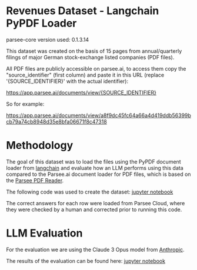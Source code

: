 # Revenues Dataset - Langchain PyPDF Loader
parsee-core version used: 0.1.3.14

This dataset was created on the basis of 15 pages from annual/quarterly filings of major German stock-exchange listed companies (PDF files).

All PDF files are publicly accessible on parsee.ai, to access them copy the "source_identifier" (first column) and paste it in this URL (replace '{SOURCE_IDENTIFIER}' with the actual identifier):

https://app.parsee.ai/documents/view/{SOURCE_IDENTIFIER}

So for example:

https://app.parsee.ai/documents/view/a8f9dc45fc64a66a4d419ddb56399bcb79a74cb8948d35e8bfa06671f8c47318

# Methodology

The goal of this dataset was to load the files using the PyPDF document loader from [langchain](https://python.langchain.com/docs/modules/data_connection/document_loaders/pdf#using-pypdf) and evaluate how an LLM performs using this data compared to the Parsee.ai document loader for PDF files, which is based on the [Parsee PDF Reader](https://github.com/parsee-ai/parsee-pdf-reader).

The following code was used to create the dataset: [jupyter notebook](create_dataset.ipynb)

The correct answers for each row were loaded from Parsee Cloud, where they were checked by a human and corrected prior to running this code.


# LLM Evaluation

For the evaluation we are using the Claude 3 Opus model from [Anthropic](https://www.anthropic.com/api).

The results of the evaluation can be found here: [jupyter notebook](evaluation.ipynb)
